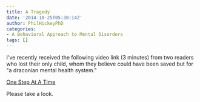 ```yaml
---
title: A Tragedy
date: '2014-10-25T05:30:14Z'
author: PhilHickeyPhD
categories:
- A Behavioral Approach to Mental Disorders
tags: []
---
```


I've recently received the following video link (3 minutes) from two readers who lost their only child, whom they believe could have been saved but for "a draconian mental health system."

<a href="https://www.youtube.com/watch?v=E0SuzIQXhd8">One Step At A Time</a>

Please take a look.

&nbsp;

&nbsp;

&nbsp;